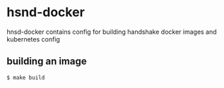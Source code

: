# hsnd-docker

hnsd-docker contains config for building handshake docker images and kubernetes config

## building an image

```
$ make build
```

